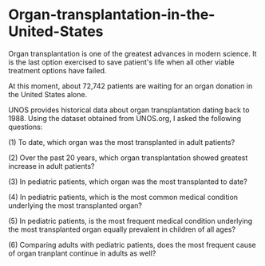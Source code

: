 # Organ-transplantation-in-the-United-States

Organ transplantation is one of the greatest advances in modern science. It is the last option exercised to save patient's life when all other viable treatment options have failed.

At this moment, about 72,742 patients are waiting for an organ donation in the United States alone.

UNOS provides historical data about organ transplantation dating back to 1988. Using the dataset obtained from UNOS.org, I asked the following questions:

(1) To date, which organ was the most transplanted in adult patients?

(2) Over the past 20 years, which organ transplantation showed greatest increase in adult patients?

(3) In pediatric patients, which organ was the most transplanted to date?

(4) In pediatric patients, which is the most common medical condition underlying the most transplanted organ?

(5) In pediatric patients, is the most frequent medical condition underlying the most transplanted organ equally prevalent in children of all ages?

(6) Comparing adults with pediatric patients, does the most frequent cause of organ tranplant continue in adults as well?
